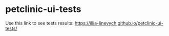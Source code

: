 # petclinic-ui-tests
Use this link to see tests results: https://illia-linevych.github.io/petclinic-ui-tests/
